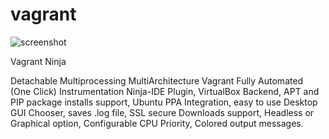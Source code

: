 vagrant
=======


![screenshot](https://lh4.googleusercontent.com/-d_OyhGt9mR0/UfTuhRIVojI/AAAAAAAADPs/VpyqcMBLH0Y/w1835-h751-no/temp.jpg)


Vagrant Ninja

Detachable Multiprocessing MultiArchitecture Vagrant Fully Automated (One Click) Instrumentation Ninja-IDE Plugin, 
VirtualBox Backend, APT and PIP package installs support, Ubuntu PPA Integration, easy to use Desktop GUI Chooser, 
saves .log file, SSL secure Downloads support, Headless or Graphical option, Configurable CPU Priority, 
Colored output messages.
